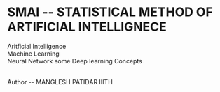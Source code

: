 # SMAI -- STATISTICAL METHOD OF ARTIFICIAL INTELLIGNECE  <br>
Aritficial Intelligence <br>
Machine Learning <br>
Neural Network some Deep learning Concepts <br>
<br>

Author -- MANGLESH PATIDAR IIITH 
